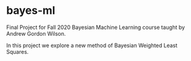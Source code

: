 # bayes-ml

Final Project for Fall 2020 Bayesian Machine Learning course taught by Andrew Gordon Wilson.

In this project we explore a new method of Bayesian Weighted Least Squares.
